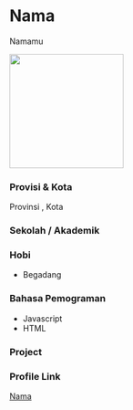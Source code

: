 # Nama
Namamu

<img src="https://urlgambafotomu" width="200" height="200" align="center"/>

### Provisi & Kota

Provinsi , Kota

### Sekolah / Akademik


### Hobi

- Begadang


### Bahasa Pemograman 

- Javascript
- HTML

### Project



### Profile Link

[Nama](https://github.com/usernamekamu)
